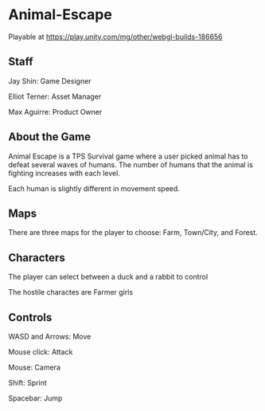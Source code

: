 # Animal-Escape

Playable at https://play.unity.com/mg/other/webgl-builds-186656

## Staff

Jay Shin: Game Designer

Elliot Terner: Asset Manager

Max Aguirre: Product Owner

## About the Game

Animal Escape is a TPS Survival game where a user picked animal has to defeat several waves of humans. The number of humans that the animal is fighting increases with each level.

Each human is slightly different in movement speed.

## Maps

There are three maps for the player to choose: Farm, Town/City, and Forest.

## Characters

The player can  select between a duck and a rabbit to control

The hostile charactes are Farmer girls

## Controls 

WASD and Arrows: Move

Mouse click: Attack

Mouse: Camera

Shift: Sprint

Spacebar: Jump
